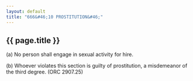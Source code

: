 ```yaml
---
layout: default 
title: "666&#46;10 PROSTITUTION&#46;"
---
```


{{ page.title }}
----------------

​(a) No person shall engage in sexual activity for hire.

​(b) Whoever violates this section is guilty of prostitution, a
misdemeanor of the third degree. (ORC 2907.25)
